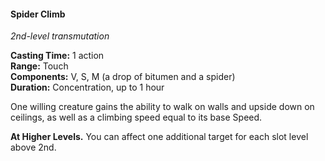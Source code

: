 #### Spider Climb
<!-- TODO Check and tag this spell-->
<!-- markdownlint-disable-next-line no-emphasis-as-heading -->
_2nd-level transmutation_

**Casting Time:** 1 action \
**Range:** Touch \
**Components:** V, S, M (a drop of bitumen and a spider) \
**Duration:** Concentration, up to 1 hour

One willing creature gains the ability to walk on walls and upside down on ceilings, as well as a climbing speed equal to its base Speed.

**At Higher Levels.**
You can affect one additional target for each slot level above 2nd.
